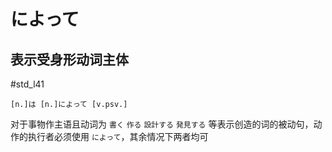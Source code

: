 # によって

## 表示受身形动词主体
 #std_l41
 
```nihongo
[n.]は [n.]によって [v.psv.]
```

对于事物作主语且动词为 `書く` `作る` `設計する` `発見する` 等表示创造的词的被动句，动作的执行者必须使用 `によって`，其余情况下两者均可 